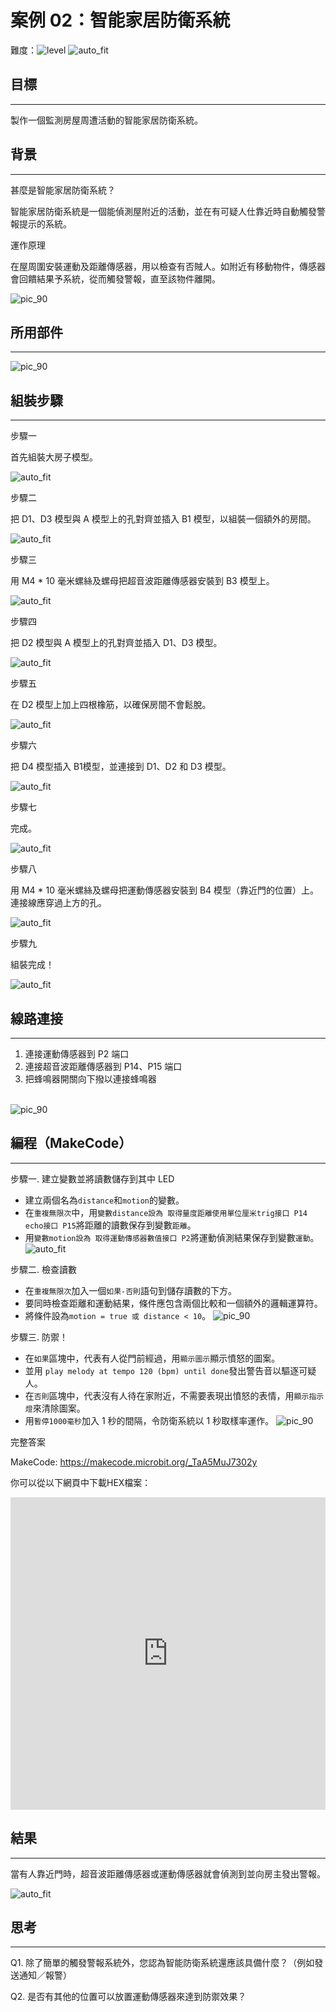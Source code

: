 # 案例 02：智能家居防衛系統

難度：![level](images/level2.png)
![auto_fit](images/Case2/intro.png)<P>


## 目標
<HR>
製作一個監測房屋周遭活動的智能家居防衛系統。<P>


## 背景
<HR>
<span id="subtitle">甚麼是智能家居防衛系統？</span><P>

智能家居防衛系統是一個能偵測屋附近的活動，並在有可疑人仕靠近時自動觸發警報提示的系統。<P>

<span id="subtitle">運作原理</span><P>

在屋周圍安裝運動及距離傳感器，用以檢查有否賊人。如附近有移動物件，傳感器會回饋結果予系統，從而觸發警報，直至該物件離開。<BR>

![pic_90](images/Case2/Case2_flowchart.png)<P>


## 所用部件
<HR>

![pic_90](images/Case2/Case2_parts_new.png)<P>


## 組裝步驟
<HR>

<span id="subtitle">步驟一</span><BR><P>
首先組裝大房子模型。<BR><P>
![auto_fit](images/Case2/Case2_ass1_new.png)<P>
<span id="subtitle">步驟二</span><BR><P>
把 D1、D3 模型與 A 模型上的孔對齊並插入 B1 模型，以組裝一個額外的房間。<BR><P>
![auto_fit](images/Case2/Case2_ass2_new.png)<P>
<span id="subtitle">步驟三</span><BR><P>
用 M4 * 10 毫米螺絲及螺母把超音波距離傳感器安裝到 B3 模型上。<BR><P>
![auto_fit](images/Case2/Case2_ass3_new.png)<P>
<span id="subtitle">步驟四</span><BR><P>
把 D2 模型與 A 模型上的孔對齊並插入 D1、D3 模型。<BR><P>
![auto_fit](images/Case2/Case2_ass4_new.png)<P>
<span id="subtitle">步驟五</span><BR><P>
在 D2 模型上加上四根橡筋，以確保房間不會鬆脫。<BR><P>
![auto_fit](images/Case2/Case2_ass5_new.png)<P>
<span id="subtitle">步驟六</span><BR><P>
把 D4 模型插入 B1模型，並連接到 D1、D2 和 D3 模型。<BR><P>
![auto_fit](images/Case2/Case2_ass6_new.png)<P>
<span id="subtitle">步驟七</span><BR><P>
完成。<BR><P>
![auto_fit](images/Case2/Case2_ass7_new.png)<P>
<span id="subtitle">步驟八</span><BR><P>
用 M4 * 10 毫米螺絲及螺母把運動傳感器安裝到 B4 模型（靠近門的位置）上。連接線應穿過上方的孔。<BR><P>
![auto_fit](images/Case2/Case2_ass8_new.png)<P>
<span id="subtitle">步驟九</span><BR><P>
組裝完成！<BR><P>
![auto_fit](images/Case2/Case2_ass9_new.png)<P>


## 線路連接
<HR>

1. 連接運動傳感器到 P2 端口<BR>
2. 連接超音波距離傳感器到 P14、P15 端口<BR>
3. 把蜂鳴器開關向下撥以連接蜂鳴器<BR>

<BR>![pic_90](images/Case2/Case2_hardware.png)
<P>


## 編程（MakeCode）
<HR>

<span id="subtitle">步驟一. 建立變數並將讀數儲存到其中 LED</span><BR><P>
* 建立兩個名為`distance`和`motion`的變數。
* 在`重複無限次`中，用`變數distance設為 取得量度距離使用單位厘米trig接口 P14 echo接口 P15`將距離的讀數保存到變數`距離`。
* 用`變數motion設為 取得運動傳感器數值接口 P2`將運動偵測結果保存到變數`運動`。
![auto_fit](images/Case2/Case2_p1.png)<P>

<span id="subtitle">步驟二. 檢查讀數</span><BR><P>
* 在`重複無限次`加入一個`如果-否則`語句到儲存讀數的下方。
* 要同時檢查距離和運動結果，條件應包含兩個比較和一個額外的邏輯運算符。
* 將條件設為`motion = true 或 distance < 10`。
![pic_90](images/Case2/Case2_p2.png)<P>

<span id="subtitle">步驟三. 防禦！</span><BR><P>
* 在`如果`區塊中，代表有人從門前經過，用`顯示圖示`顯示憤怒的圖案。
* 並用 `play melody at tempo 120 (bpm) until done`發出警告音以驅逐可疑人。
* 在`否則`區塊中，代表沒有人待在家附近，不需要表現出憤怒的表情，用`顯示指示燈`來清除圖案。
* 用`暫停1000毫秒`加入 1 秒的間隔，令防衛系統以 1 秒取樣率運作。
![pic_90](images/Case2/Case2_p2.png)<P>


<span id="subtitle">完整答案<BR><P>
MakeCode: <a href="https://makecode.microbit.org/_TaA5MuJ7302y" target="_blank">https://makecode.microbit.org/_TaA5MuJ7302y</a><BR><P>
你可以從以下網頁中下載HEX檔案：<BR>

<iframe src="https://makecode.microbit.org/#pub:_TaA5MuJ7302y" width="100%" height="500" frameborder="0"></iframe>

<P>


## 結果
<HR>

當有人靠近門時，超音波距離傳感器或運動傳感器就會偵測到並向房主發出警報。<BR><P>
![auto_fit](images/Case2/Case2_result.gif)<P>


## 思考
<HR>

Q1. 除了簡單的觸發警報系統外，您認為智能防衛系統還應該具備什麼？（例如發送通知／報警）<BR><P>
Q2. 是否有其他的位置可以放置運動傳感器來達到防禦效果？<BR><P>
